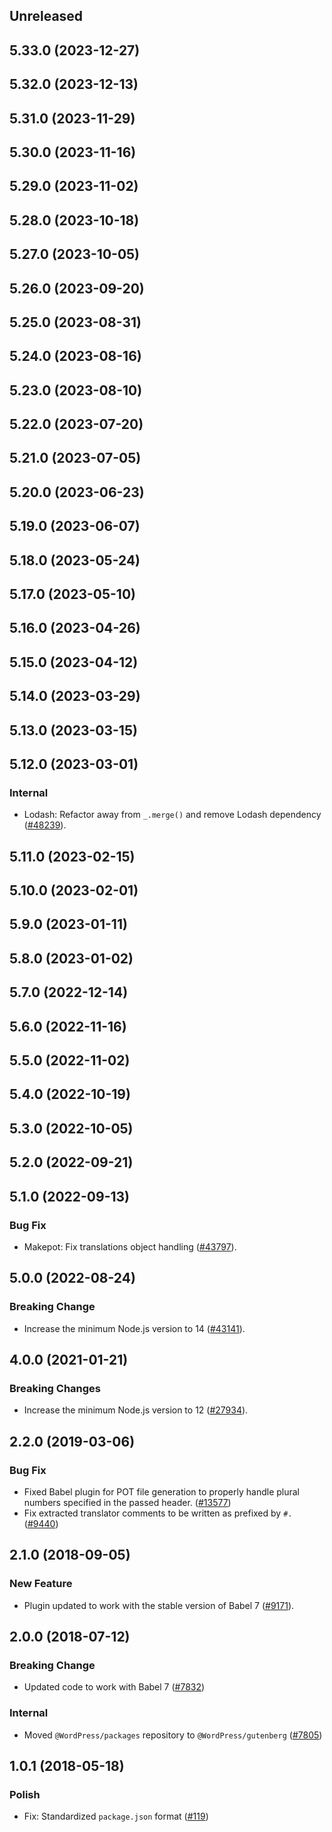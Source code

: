 <!-- Learn how to maintain this file at https://github.com/WordPress/gutenberg/tree/HEAD/packages#maintaining-changelogs. -->

## Unreleased

## 5.33.0 (2023-12-27)

## 5.32.0 (2023-12-13)

## 5.31.0 (2023-11-29)

## 5.30.0 (2023-11-16)

## 5.29.0 (2023-11-02)

## 5.28.0 (2023-10-18)

## 5.27.0 (2023-10-05)

## 5.26.0 (2023-09-20)

## 5.25.0 (2023-08-31)

## 5.24.0 (2023-08-16)

## 5.23.0 (2023-08-10)

## 5.22.0 (2023-07-20)

## 5.21.0 (2023-07-05)

## 5.20.0 (2023-06-23)

## 5.19.0 (2023-06-07)

## 5.18.0 (2023-05-24)

## 5.17.0 (2023-05-10)

## 5.16.0 (2023-04-26)

## 5.15.0 (2023-04-12)

## 5.14.0 (2023-03-29)

## 5.13.0 (2023-03-15)

## 5.12.0 (2023-03-01)

### Internal

-   Lodash: Refactor away from `_.merge()` and remove Lodash dependency ([#48239](https://github.com/WordPress/gutenberg/pull/48239)).

## 5.11.0 (2023-02-15)

## 5.10.0 (2023-02-01)

## 5.9.0 (2023-01-11)

## 5.8.0 (2023-01-02)

## 5.7.0 (2022-12-14)

## 5.6.0 (2022-11-16)

## 5.5.0 (2022-11-02)

## 5.4.0 (2022-10-19)

## 5.3.0 (2022-10-05)

## 5.2.0 (2022-09-21)

## 5.1.0 (2022-09-13)

### Bug Fix

-   Makepot: Fix translations object handling ([#43797](https://github.com/WordPress/gutenberg/pull/43797)).

## 5.0.0 (2022-08-24)

### Breaking Change

-   Increase the minimum Node.js version to 14 ([#43141](https://github.com/WordPress/gutenberg/pull/43141)).

## 4.0.0 (2021-01-21)

### Breaking Changes

-   Increase the minimum Node.js version to 12 ([#27934](https://github.com/WordPress/gutenberg/pull/27934)).

## 2.2.0 (2019-03-06)

### Bug Fix

-   Fixed Babel plugin for POT file generation to properly handle plural numbers specified in the passed header. ([#13577](https://github.com/WordPress/gutenberg/pull/13577))
-   Fix extracted translator comments to be written as prefixed by `#.` ([#9440](https://github.com/WordPress/gutenberg/pull/9440))

## 2.1.0 (2018-09-05)

### New Feature

-   Plugin updated to work with the stable version of Babel 7 ([#9171](https://github.com/WordPress/gutenberg/pull/9171)).

## 2.0.0 (2018-07-12)

### Breaking Change

-   Updated code to work with Babel 7 ([#7832](https://github.com/WordPress/gutenberg/pull/7832))

### Internal

-   Moved `@WordPress/packages` repository to `@WordPress/gutenberg` ([#7805](https://github.com/WordPress/gutenberg/pull/7805))

## 1.0.1 (2018-05-18)

### Polish

-   Fix: Standardized `package.json` format ([#119](https://github.com/WordPress/packages/pull/119))
